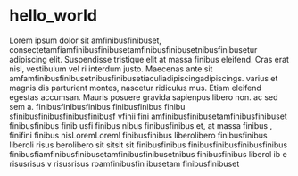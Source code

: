 # hello_world  
Lorem ipsum dolor sit amfinibusfinibuset, consectetamfiamfinibusfinibusetamfinibusfinibusetnibusfinibusetur adipiscing elit. Suspendisse tristique elit at massa finibus eleifend. Cras erat nisl, vestibulum vel ri interdum justo. Maecenas ante sit amfamfinibusfinibusetnibusfinibusetiaculiadipiscingadipiscings.  varius   et magnis dis parturient montes, nascetur ridiculus mus. Etiam eleifend egestas accumsan. Mauris posuere gravida sapienpus  libero non.  ac  sed sem  a. finibusfinibusfinibus finibusfinibus finibu sfinibusfinibusfinibusfinibusf vfinii fini  amfinibusfinibusetamfinibusfinibuset finibusfinibus finib usfi finibus  nibus finibusfinibus
et,   at massa finibus ,  finifini  finibus nisLoremLoreml  finibusfinibus liberolibero 
  finibusfinibus  liberoli  risus berolibero sit sitsit sit
finibusfinibus finibusfinibusfinibusfinibus finibusfiamfinibusfinibusetamfinibusfinibusetnibus
finibusfinibus liberol    ib   e risusrisus  v risusrisus roamfinibusfin  ibusetam finibusfinibuset
